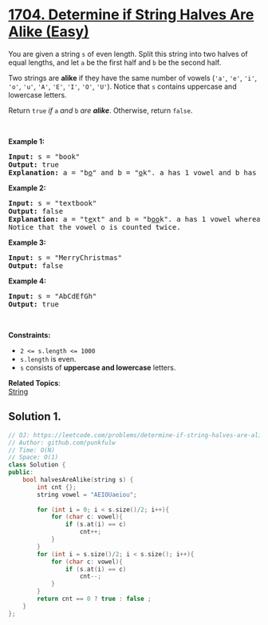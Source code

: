 # [1704. Determine if String Halves Are Alike (Easy)](https://leetcode.com/problems/determine-if-string-halves-are-alike/)

<p>You are given a string <code>s</code> of even length. Split this string into two halves of equal lengths, and let <code>a</code> be the first half and <code>b</code> be the second half.</p>

<p>Two strings are <strong>alike</strong> if they have the same number of vowels (<code>'a'</code>, <code>'e'</code>, <code>'i'</code>, <code>'o'</code>, <code>'u'</code>, <code>'A'</code>, <code>'E'</code>, <code>'I'</code>, <code>'O'</code>, <code>'U'</code>). Notice that <code>s</code> contains uppercase and lowercase letters.</p>

<p>Return <code>true</code><em> if </em><code>a</code><em> and </em><code>b</code><em> are <strong>alike</strong></em>. Otherwise, return <code>false</code>.</p>

<p>&nbsp;</p>
<p><strong>Example 1:</strong></p>

<pre><strong>Input:</strong> s = "book"
<strong>Output:</strong> true
<strong>Explanation:</strong>&nbsp;a = "b<u>o</u>" and b = "<u>o</u>k". a has 1 vowel and b has 1 vowel. Therefore, they are alike.
</pre>

<p><strong>Example 2:</strong></p>

<pre><strong>Input:</strong> s = "textbook"
<strong>Output:</strong> false
<strong>Explanation:</strong>&nbsp;a = "t<u>e</u>xt" and b = "b<u>oo</u>k". a has 1 vowel whereas b has 2. Therefore, they are not alike.
Notice that the vowel o is counted twice.
</pre>

<p><strong>Example 3:</strong></p>

<pre><strong>Input:</strong> s = "MerryChristmas"
<strong>Output:</strong> false
</pre>

<p><strong>Example 4:</strong></p>

<pre><strong>Input:</strong> s = "AbCdEfGh"
<strong>Output:</strong> true
</pre>

<p>&nbsp;</p>
<p><strong>Constraints:</strong></p>

<ul>
	<li><code>2 &lt;= s.length &lt;= 1000</code></li>
	<li><code>s.length</code> is even.</li>
	<li><code>s</code> consists of <strong>uppercase and lowercase</strong> letters.</li>
</ul>


**Related Topics**:  
[String](https://leetcode.com/tag/string/)

## Solution 1.

```cpp
// OJ: https://leetcode.com/problems/determine-if-string-halves-are-alike/
// Author: github.com/punkfulw
// Time: O(N)
// Space: O(1)
class Solution {
public:
    bool halvesAreAlike(string s) {
        int cnt {};
        string vowel = "AEIOUaeiou";
        
        for (int i = 0; i < s.size()/2; i++){
            for (char c: vowel){
                if (s.at(i) == c)
                    cnt++;
            }
        }
        for (int i = s.size()/2; i < s.size(); i++){
            for (char c: vowel){
                if (s.at(i) == c)
                    cnt--;
            }
        }
        return cnt == 0 ? true : false ;
    }
};
```
